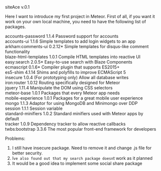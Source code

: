 siteAce v.0.1

Here I want to introduce my first project in Meteor.
First of all, if you want it work on your own local machine, 
you need to have the following list of packages.

accounts-password     1.1.4  Password support for accounts
<br/>
accounts-ui           1.1.6  Simple templates to add login widgets to an app
<br/>
arkham:comments-ui    0.2.12* Simple templates for disqus-like comment functionality
<br/>
blaze-html-templates  1.0.1  Compile HTML templates into reactive UI 
<br/>
easy:search           2.0.5* Easy-to-use search with Blaze Components
<br/>
ecmascript            0.1.6* Compiler plugin that supports ES2015+
<br/>
es5-shim              4.1.14  Shims and polyfills to improve ECMAScript 5
<br/>
insecure              1.0.4  (For prototyping only) Allow all database writes
<br/>
iron:router           1.0.12  Routing specifically designed for Meteor
<br/>
jquery                1.11.4  Manipulate the DOM using CSS selectors
<br/>
meteor-base           1.0.1  Packages that every Meteor app needs
<br/>
mobile-experience     1.0.1  Packages for a great mobile user experience
<br/>
mongo                 1.1.3  Adaptor for using MongoDB and Minimongo over DDP
<br/>
session               1.1.1  Session variable
<br/>
standard-minifiers    1.0.2  Standard minifiers used with Meteor apps by default
<br/>
tracker               1.0.9  Dependency tracker to allow reactive callbacks
<br/>
twbs:bootstrap        3.3.6  The most popular front-end framework for developers

Problems: 
1) I still have insecure package. Need to remove it and change .js file for better security.
2) I`ve also found out that my search package doesn`t work as it planned
3) It would be a good idea to implement some social share package